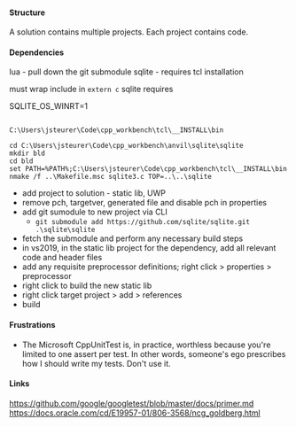 #### Structure
A solution contains multiple projects. Each project contains code.

#### Dependencies

lua - pull down the git submodule
sqlite - requires tcl installation

must wrap include in `extern c`
sqlite requires

SQLITE_OS_WINRT=1

```

C:\Users\jsteurer\Code\cpp_workbench\tcl\__INSTALL\bin

cd C:\Users\jsteurer\Code\cpp_workbench\anvil\sqlite\sqlite
mkdir bld
cd bld
set PATH=%PATH%;C:\Users\jsteurer\Code\cpp_workbench\tcl\__INSTALL\bin
nmake /f ..\Makefile.msc sqlite3.c TOP=..\..\sqlite
```

* add project to solution - static lib, UWP
* remove pch, targetver, generated file and disable pch in properties
* add git sumodule to new project via CLI
  * ```git submodule add https://github.com/sqlite/sqlite.git .\sqlite\sqlite```
* fetch the submodule and perform any necessary build steps
* in vs2019, in the static lib project for the dependency, add all relevant code and header files
* add any requisite preprocessor definitions; right click > properties > preprocessor 
* right click to build the new static lib
* right click target project > add > references 
* build 

#### Frustrations

* The Microsoft CppUnitTest is, in practice, worthless because you're limited to one assert per test. In other words, someone's ego prescribes how I should write my tests. Don't use it. 
#### Links
https://github.com/google/googletest/blob/master/docs/primer.md
https://docs.oracle.com/cd/E19957-01/806-3568/ncg_goldberg.html